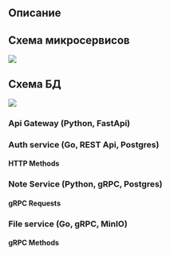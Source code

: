 ## Описание

## Схема микросервисов

![](https://github.com/iriskin77/notes_microservices/blob/master/images/microservices.jpg)


## Схема БД

![](https://github.com/iriskin77/notes_microservices/blob/master/images/db.jpg)


### Api Gateway (Python, FastApi)

### Auth service (Go, REST Api, Postgres)

#### HTTP Methods

### Note Service (Python, gRPC, Postgres)

#### gRPC Requests

### File service (Go, gRPC, MinIO)

#### gRPC Methods
